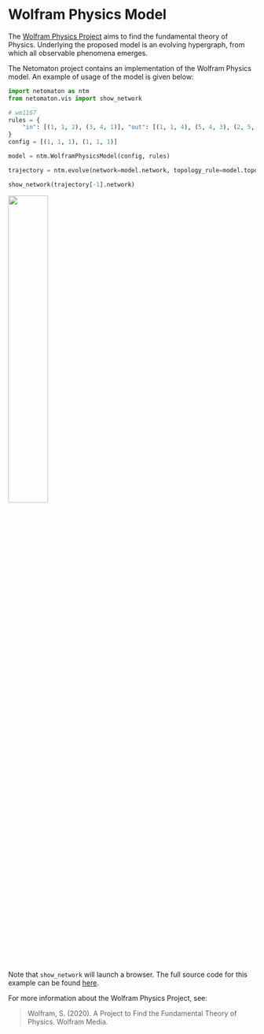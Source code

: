 # Wolfram Physics Model

The [Wolfram Physics Project](https://www.wolframphysics.org/) aims to find the fundamental theory of Physics. 
Underlying the proposed model is an evolving hypergraph, from which all observable phenomena emerges.

The Netomaton project contains an implementation of the Wolfram Physics model. An example of usage of the model is
given below:

```python
import netomaton as ntm
from netomaton.vis import show_network

# wm1167
rules = {
    "in": [(1, 1, 2), (3, 4, 1)], "out": [(1, 1, 4), (5, 4, 3), (2, 5, 1)]
}
config = [(1, 1, 1), (1, 1, 1)]

model = ntm.WolframPhysicsModel(config, rules)

trajectory = ntm.evolve(network=model.network, topology_rule=model.topology_rule, timesteps=198)

show_network(trajectory[-1].network)
```

<img src="../../resources/wolfram_physics.gif" width="40%"/>

Note that `show_network` will launch a browser. The full source code for this example can be found 
[here](wolfram_physics_demo.py).

For more information about the Wolfram Physics Project, see:

> Wolfram, S. (2020). A Project to Find the Fundamental Theory of Physics. Wolfram Media.
